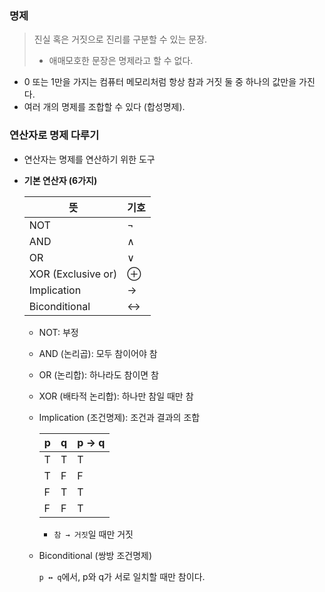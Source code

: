 ### 명제

> 진실 혹은 거짓으로 진리를 구분할 수 있는 문장.
>
> - 애매모호한 문장은 명제라고 할 수 없다.

- 0 또는 1만을 가지는 컴퓨터 메모리처럼 항상 참과 거짓 둘 중 하나의 값만을 가진다.
- 여러 개의 명제를 조합할 수 있다 (합성명제).

### 연산자로 명제 다루기

- 연산자는 명제를 연산하기 위한 도구

- **기본 연산자 (6가지)**

  | 뜻                 | 기호 |
  | ------------------ | ---- |
  | NOT                | ¬    |
  | AND                | ∧    |
  | OR                 | ∨    |
  | XOR (Exclusive or) | ⊕    |
  | Implication        | →    |
  | Biconditional      | ↔    |

  - NOT: 부정

  - AND (논리곱): 모두 참이어야 참

  - OR (논리합): 하나라도 참이면 참

  - XOR (배타적 논리합): 하나만 참일 때만 참

  - Implication (조건명제): 조건과 결과의 조합

    | p    | q    | p → q |
    | ---- | ---- | ----- |
    | T    | T    | T     |
    | T    | F    | F     |
    | F    | T    | T     |
    | F    | F    | T     |

    - `참 → 거짓`일 때만 거짓

  - Biconditional (쌍방 조건명제)

    `p ↔ q`에서, p와 q가 서로 일치할 때만 참이다.

    